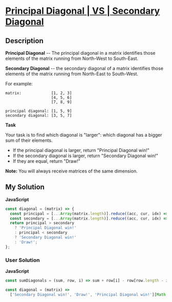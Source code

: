 # [Principal Diagonal | VS | Secondary Diagonal](https://www.codewars.com/kata/5a8c1b06fd5777d4c00000dd)

## Description

**Principal Diagonal** -- The principal diagonal in a matrix identifies those elements of the matrix running from North-West to South-East.

**Secondary Diagonal** -- the secondary diagonal of a matrix identifies those elements of the matrix running from North-East to South-West.

For example:

```
matrix:             [1, 2, 3]
                    [4, 5, 6]
                    [7, 8, 9]

principal diagonal: [1, 5, 9]
secondary diagonal: [3, 5, 7]
```

**Task**

Your task is to find which diagonal is "larger": which diagonal has a bigger sum of their elements.

- If the principal diagonal is larger, return "Principal Diagonal win!"
- If the secondary diagonal is larger, return "Secondary Diagonal win!"
- If they are equal, return "Draw!"

**Note:** You will always receive matrices of the same dimension.

## My Solution

**JavaScript**

```js
const diagonal = (matrix) => {
  const principal = [...Array(matrix.length)].reduce((acc, cur, idx) => acc + cur[idx], 0);
  const secondary = [...Array(matrix.length)].reduce((acc, cur, idx) => acc + cur[matrix.length - 1 - idx], 0);
  return principal > secondary
    ? 'Principal Diagonal win!'
    : principal < secondary
    ? 'Secondary Diagonal win!'
    : 'Draw!';
};
```

### User Solution

**JavaScript**

```js
const sumDiagonals = (sum, row, i) => sum + row[i] - row[row.length - i - 1];

const diagonal = (matrix) =>
  ['Secondary Diagonal win!', 'Draw!', 'Principal Diagonal win!'][Math.sign(matrix.reduce(sumDiagonals, 0)) + 1];
```
